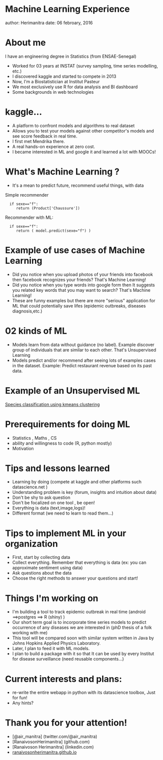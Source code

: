Machine Learning Experience
========================================================
author: Herimanitra
date: 06 febroary, 2016

About me
========================================================

I have an engineering degree in Statistics (from ENSAE-Senegal)

- Worked for 03 years at INSTAT (survey sampling, time series modelling, etc.)
- I discovered kaggle and started to compete in 2013 
- Now, I'm a Biostatistician at Institut Pasteur
- We most exclusively use R for data analysis and BI dashboard
- Some backgrounds in web technologies

kaggle...
========================================================
- A platform to confront models and algorithms to real dataset
- Allows you to test your models against other competitor's models 
and see score feedback in real time.
- I first met Mendrika there.
- A real hands-on experience at zero cost.
- I became interested in ML and google it and learned a lot with MOOCs!

What's Machine Learning ?
========================================================
- It's a mean to predict future, recommend useful things, with data

Simple recommender 
```
  if sexe=="f":
     return (Product['Chaussure'])
```

Recommender with ML:

```
  if sexe=="f":
     return ( model.predict(sexe="f") )
```

Example of use cases of Machine Learning
========================================================
- Did you notice when you upload photos of your friends into facebook
then facebook recognizes your friends? That's Machine Learning!
- Did you notice when you type words into google form then It suggests you
related key words that you may want to search? That's Machine Learning!
- These are funny examples but there are more "serious" application for
ML that could potentially save lifes (epidemic outbreaks, diseases diagnosis,etc.)

02 kinds of ML
========================================================
- Models learn from data without guidance (no label). Example discover group of
individuals that are similar to each other. That's Unsupervised Learning
- Models predict and/or recommend after seeing lots of examples cases in the dataset.
Example: Predict restaurant revenue based on its past data.

Example of an Unsupervised ML
========================================================


[Species classification using kmeans clustering ](MLdemos_meetup.ipynb)




Prerequirements for doing ML
========================================================
- Statistics , Maths , CS
- ability and willingness to code (R, python mostly)
- Motivation  

Tips and lessons learned
========================================================

- Learning by doing (compete at kaggle and other platforms such datascience.net )
- Understanding problem is key (forum, insights and intuition about data)
- Don't be shy to ask question
- Don't be focalized on one tool , be open!
- Everything is data (text,image,logs)!
- Different format (we need to learn to read them...)

Tips to implement ML in your organization
========================================================
- First, start by collecting data
- Collect everything. Remember that everything is data (ex: you can approximate sentiment using data)
- Ask questions about the data
- Choose the right methods to answer your questions and start!



Things I'm working on
========================================================
- I'm building a tool to track epidemic outbreak in real time (android ==>postgres ==> R (shiny) )
- Our short term goal is to incorporate time series
 models to predict occurrence of any diseases we are interested in (phD thesis of a folk working with me)
- This tool will be compared soon with similar system written in Java by Johns Hopkins Applied Physics Laboratory. 
- Later, I plan to feed it with ML models.
- I plan to build a package with it so that It can be used by every Institut for disease surveillance (need reusable components...)


Current interests and plans:
========================================================
- re-write the entire webapp in python with its datascience toolbox, Just for fun!
- Any hints?



Thank you for your attention!
========================================================

* [@air_manitra] (twitter.com/@air_manitra)
* [RanaivosonHerimanitra] (github.com)
* [Ranaivoson Herimanitra] (linkedin.com)
* [ranaivosonherimanitra.github.io](ranaivosonherimanitra.github.io)

 
